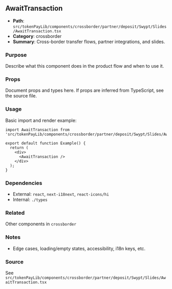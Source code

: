 ## AwaitTransaction

- **Path**: `src/tokenPayLib/components/crossborder/partner/deposit/Swypt/Slides/AwaitTransaction.tsx`
- **Category**: crossborder
- **Summary**: Cross-border transfer flows, partner integrations, and slides.

### Purpose
Describe what this component does in the product flow and when to use it.

### Props
Document props and types here. If props are inferred from TypeScript, see the source file.

### Usage
Basic import and render example:


```tsx
import AwaitTransaction from 'src/tokenPayLib/components/crossborder/partner/deposit/Swypt/Slides/AwaitTransaction';

export default function Example() {
  return (
    <div>
      <AwaitTransaction />
    </div>
  );
}

```

### Dependencies
- External: `react`, `next-i18next`, `react-icons/hi`
- Internal: `./types`

### Related
Other components in `crossborder`

### Notes
- Edge cases, loading/empty states, accessibility, i18n keys, etc.

### Source
See `src/tokenPayLib/components/crossborder/partner/deposit/Swypt/Slides/AwaitTransaction.tsx`

